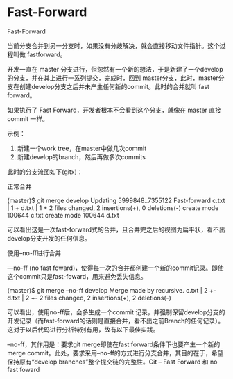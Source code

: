 # Fast-Forward

Fast-Forward

当前分支合并到另一分支时，如果没有分歧解决，就会直接移动文件指针。这个过程叫做 fastforward。

开发一直在 master 分支进行，但忽然有一个新的想法，于是新建了一个develop的分支，并在其上进行一系列提交，完成时，回到 master分支，此时，master分支在创建develop分支之后并未产生任何新的commit。此时的合并就叫 fast forward。

如果执行了 Fast Forward，开发者根本不会看到这个分支，就像在 master 直接 commit 一样。

示例：

1. 新建一个work tree，在master中做几次commit
2. 新建develop的branch，然后再做多次commits

此时的分支流图如下(gitx)：

正常合并

(master)$ git merge develop 
Updating 5999848..7355122
Fast-forward
c.txt |    1 +
d.txt |    1 +
2 files changed, 2 insertions(+), 0 deletions(-)
create mode 100644 c.txt
create mode 100644 d.txt

可以看出这是一次fast-forward式的合并，且合并完之后的视图为扁平状，看不出develop分支开发的任何信息。

使用–no-ff进行合并

—no-ff (no fast foward)，使得每一次的合并都创建一个新的commit记录。即使这个commit只是fast-foward，用来避免丢失信息。

(master)$ git merge –no-ff develop
Merge made by recursive.
c.txt | 2 +-
d.txt | 2 +-
2 files changed, 2 insertions(+), 2 deletions(-)

可以看出，使用no-ff后，会多生成一个commit 记录，并强制保留develop分支的开发记录（而fast-forward的话则是直接合并，看不出之前Branch的任何记录）。这对于以后代码进行分析特别有用，故有以下最佳实践。

–no-ff，其作用是：要求git merge即使在fast forward条件下也要产生一个新的merge commit。此处，要求采用–no-ff的方式进行分支合并，其目的在于，希望保持原有“develop branches”整个提交链的完整性。Git – Fast Forward 和 no fast foward

